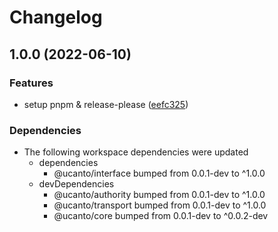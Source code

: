 # Changelog

## 1.0.0 (2022-06-10)


### Features

* setup pnpm & release-please ([eefc325](https://github.com/web3-storage/ucanto/commit/eefc325bc072b06b8b4a177ef3807d90c9e18c50))


### Dependencies

* The following workspace dependencies were updated
  * dependencies
    * @ucanto/interface bumped from 0.0.1-dev to ^1.0.0
  * devDependencies
    * @ucanto/authority bumped from 0.0.1-dev to ^1.0.0
    * @ucanto/transport bumped from 0.0.1-dev to ^1.0.0
    * @ucanto/core bumped from 0.0.1-dev to ^0.0.2-dev
